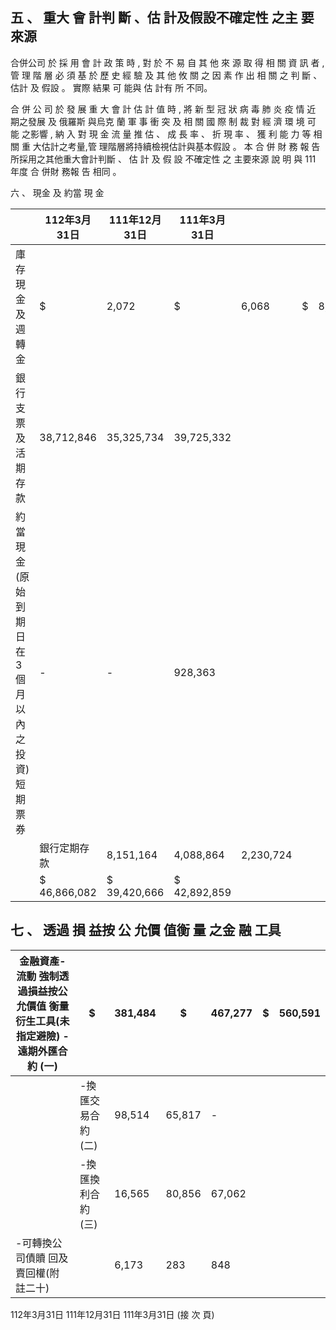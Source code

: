 
## 五 、 重大 會 計判 斷 、估 計及假設不確定性 之主 要 來源

 合併公司 於 採 用 會 計 政 策 時 , 對 於 不 易 自 其 他 來 源 取 得 相 關 資 訊 者 , 管 理 階 層 必 須 基 於 歷 史 經 驗 及 其 他 攸 關 之 因 素 作 出 相 關 之 判 斷 、 估計 及 假設 。 實際 結果 可 能與 估 計有 所 不同。

 合 併 公 司 於 發 展 重 大 會 計 估 計 值 時 , 將 新 型 冠 狀 病 毒 肺 炎 疫 情 近 期之發展 及 俄羅斯 與烏克 蘭 軍 事 衝 突 及 相 關 國 際 制 裁 對 經 濟 環 境 可 能 之影響 , 納 入 對 現 金 流 量 推 估 、 成 長 率 、 折 現 率 、 獲 利 能 力 等 相 關 重 大估計之考量,管 理階層將持續檢視估計與基本假設 。 本 合 併 財 務 報 告所採用之其他重大會計判斷 、 估 計 及 假 設 不確定性 之 主要來源 說 明 與 111 年度 合 併財 務報 告 相同 。

六 、 現金 及 約當 現 金

|                                                     | 112年3月31日   | 111年12月31日   | 111年3月31日   |           |    |       |
|-----------------------------------------------------|----------------|-----------------|----------------|-----------|----|-------|
| 庫存現金及週轉金                                    | $              | 2,072           | $              | 6,068     | $  | 8,440 |
| 銀行支票及活期存款                                  | 38,712,846     | 35,325,734      | 39,725,332     |           |    |       |
| 約當現金(原始到期日在 3 個月以內之投資)  短期票券 | -              | -               | 928,363        |           |    |       |
|                                                     | 銀行定期存款   | 8,151,164       | 4,088,864      | 2,230,724 |    |       |
|                                                     | $ 46,866,082   | $ 39,420,666    | $ 42,892,859   |           |    |       |

## 七 、 透過 損 益按 公 允價 值衡 量 之金 融 工具

| 金融資產-流動 強制透過損益按公允價值 衡量  衍生工具(未指定避險)  -遠期外匯合約 (一)   | $                   | 381,484   | $      | 467,277   | $   | 560,591   |
|-------------------------------------------------------------------------------------------|---------------------|-----------|--------|-----------|-----|-----------|
|                                                                                           | -換匯交易合約 (二) | 98,514    | 65,817 | -         |     |           |
|                                                                                           | -換匯換利合約 (三) | 16,565    | 80,856 | 67,062    |     |           |
| -可轉換公司債贖  回及賣回權(附 註二十)                                                 |                     | 6,173     | 283    | 848       |     |           |

112年3月31日 111年12月31日 111年3月31日
(接 次 頁)